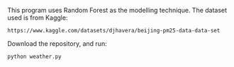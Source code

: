 This program uses Random Forest as the modelling technique. The dataset used is from Kaggle:
```
https://www.kaggle.com/datasets/djhavera/beijing-pm25-data-data-set
```
Download the repository, and run:
```
python weather.py
```
